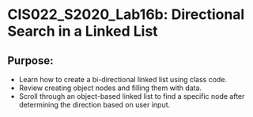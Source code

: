 # CIS022_S2020_Lab16b: Directional Search in a Linked List
## Purpose:
* Learn how to create a bi-directional linked list using class code.
* Review creating object nodes and filling them with data.
* Scroll through an object-based linked list to find a specific node after determining the direction based on user input.